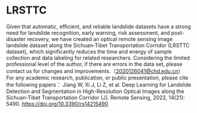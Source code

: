 # LRSTTC
Given that automatic, efficient, and reliable landslide datasets have a strong need for landslide recognition, early warning, risk assessment, and post-disaster recovery, we have created an optical remote sensing image landslide dataset along the Sichuan-Tibet Transportation Corridor (LRSTTC dataset), which significantly reduces the time and energy of sample collection and data labeling for related researchers.
Considering the limited professional level of the author, if there are errors in the data set, please contact us for changes and improvements.（2020126041@chd.edu.cn）
For any academic research, publication, or public presentation, please cite the following papers：
Jiang W, Xi J, Li Z, et al. Deep Learning for Landslide Detection and Segmentation in High-Resolution Optical Images along the Sichuan-Tibet Transportation Corridor [J]. Remote Sensing, 2022, 14(21): 5490. https://doi.org/10.3390/rs14215490
